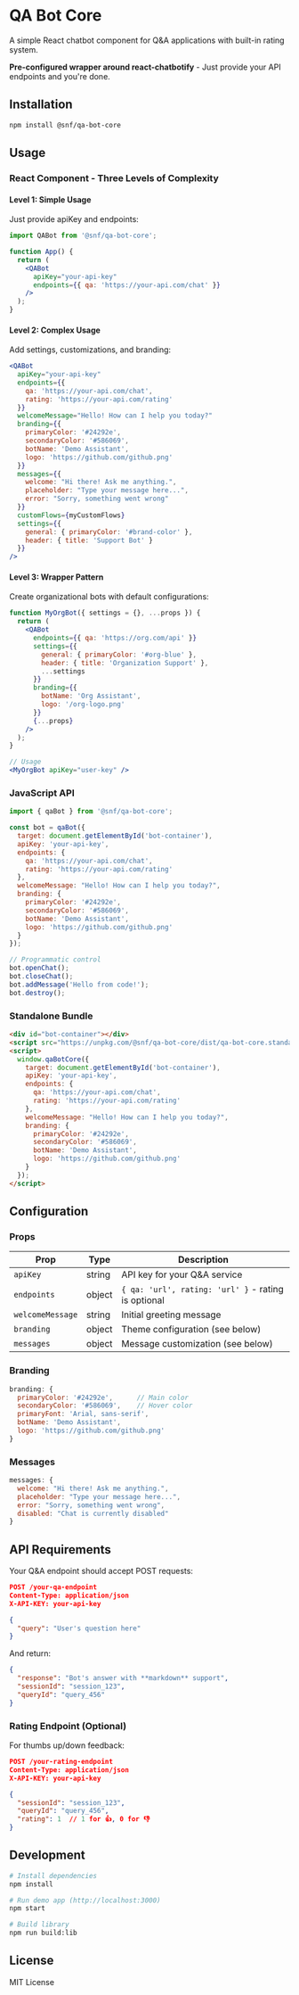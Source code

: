 # QA Bot Core

A simple React chatbot component for Q&A applications with built-in rating system.

**Pre-configured wrapper around react-chatbotify** - Just provide your API endpoints and you're done.

## Installation

```bash
npm install @snf/qa-bot-core
```

## Usage

### React Component - Three Levels of Complexity

#### Level 1: Simple Usage
Just provide apiKey and endpoints:

```jsx
import QABot from '@snf/qa-bot-core';

function App() {
  return (
    <QABot
      apiKey="your-api-key"
      endpoints={{ qa: 'https://your-api.com/chat' }}
    />
  );
}
```

#### Level 2: Complex Usage
Add settings, customizations, and branding:

```jsx
<QABot
  apiKey="your-api-key"
  endpoints={{
    qa: 'https://your-api.com/chat',
    rating: 'https://your-api.com/rating'
  }}
  welcomeMessage="Hello! How can I help you today?"
  branding={{
    primaryColor: '#24292e',
    secondaryColor: '#586069',
    botName: 'Demo Assistant',
    logo: 'https://github.com/github.png'
  }}
  messages={{
    welcome: "Hi there! Ask me anything.",
    placeholder: "Type your message here...",
    error: "Sorry, something went wrong"
  }}
  customFlows={myCustomFlows}
  settings={{
    general: { primaryColor: '#brand-color' },
    header: { title: 'Support Bot' }
  }}
/>
```

#### Level 3: Wrapper Pattern
Create organizational bots with default configurations:

```jsx
function MyOrgBot({ settings = {}, ...props }) {
  return (
    <QABot
      endpoints={{ qa: 'https://org.com/api' }}
      settings={{
        general: { primaryColor: '#org-blue' },
        header: { title: 'Organization Support' },
        ...settings
      }}
      branding={{
        botName: 'Org Assistant',
        logo: '/org-logo.png'
      }}
      {...props}
    />
  );
}

// Usage
<MyOrgBot apiKey="user-key" />
```

### JavaScript API

```javascript
import { qaBot } from '@snf/qa-bot-core';

const bot = qaBot({
  target: document.getElementById('bot-container'),
  apiKey: 'your-api-key',
  endpoints: {
    qa: 'https://your-api.com/chat',
    rating: 'https://your-api.com/rating'
  },
  welcomeMessage: "Hello! How can I help you today?",
  branding: {
    primaryColor: '#24292e',
    secondaryColor: '#586069',
    botName: 'Demo Assistant',
    logo: 'https://github.com/github.png'
  }
});

// Programmatic control
bot.openChat();
bot.closeChat();
bot.addMessage('Hello from code!');
bot.destroy();
```

### Standalone Bundle

```html
<div id="bot-container"></div>
<script src="https://unpkg.com/@snf/qa-bot-core/dist/qa-bot-core.standalone.js"></script>
<script>
  window.qaBotCore({
    target: document.getElementById('bot-container'),
    apiKey: 'your-api-key',
    endpoints: {
      qa: 'https://your-api.com/chat',
      rating: 'https://your-api.com/rating'
    },
    welcomeMessage: "Hello! How can I help you today?",
    branding: {
      primaryColor: '#24292e',
      secondaryColor: '#586069',
      botName: 'Demo Assistant',
      logo: 'https://github.com/github.png'
    }
  });
</script>
```

## Configuration

### Props

| Prop | Type | Description |
|------|------|-------------|
| `apiKey` | string | API key for your Q&A service |
| `endpoints` | object | `{ qa: 'url', rating: 'url' }` - rating is optional |
| `welcomeMessage` | string | Initial greeting message |
| `branding` | object | Theme configuration (see below) |
| `messages` | object | Message customization (see below) |

### Branding

```javascript
branding: {
  primaryColor: '#24292e',      // Main color
  secondaryColor: '#586069',    // Hover color
  primaryFont: 'Arial, sans-serif',
  botName: 'Demo Assistant',
  logo: 'https://github.com/github.png'
}
```

### Messages

```javascript
messages: {
  welcome: "Hi there! Ask me anything.",
  placeholder: "Type your message here...",
  error: "Sorry, something went wrong",
  disabled: "Chat is currently disabled"
}
```

## API Requirements

Your Q&A endpoint should accept POST requests:

```json
POST /your-qa-endpoint
Content-Type: application/json
X-API-KEY: your-api-key

{
  "query": "User's question here"
}
```

And return:
```json
{
  "response": "Bot's answer with **markdown** support",
  "sessionId": "session_123",
  "queryId": "query_456"
}
```

### Rating Endpoint (Optional)

For thumbs up/down feedback:
```json
POST /your-rating-endpoint
Content-Type: application/json
X-API-KEY: your-api-key

{
  "sessionId": "session_123",
  "queryId": "query_456",
  "rating": 1  // 1 for 👍, 0 for 👎
}
```

## Development

```bash
# Install dependencies
npm install

# Run demo app (http://localhost:3000)
npm start

# Build library
npm run build:lib
```

## License

MIT License
